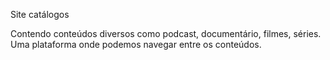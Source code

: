 Site catálogos

Contendo conteúdos diversos como podcast, documentário, filmes, séries.
Uma plataforma onde podemos navegar entre os conteúdos.
